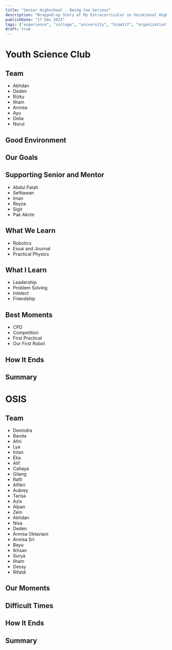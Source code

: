 ```yaml
---
title: "Senior Highschool - Being too Serious"
description: "Wrapped-up Story of My Extracurricular in Vocational Highschool"
publishDate: "17 Dec 2023"
tags: ["experience", "college", "university", "himatif", "organization"]
draft: true
---
```


# Youth Science Club

## Team
- Akhdan
- Deden
- Rizky
- Ilham
- Annisa
- Ayu
- Delia
- Nurul

## Good Environment

## Our Goals

## Supporting Senior and Mentor
- Abdul Fatah
- Seftiawan
- Iman
- Reyza
- Sigit
- Pak Akrim

## What We Learn
- Robotics
- Essai and Journal
- Practical Physics

## What I Learn
- Leadership
- Problem Solving
- Intelect
- Friendship

## Best Moments
- CPD
- Competition
- First Practical
- Our First Robot

## How It Ends

## Summary

# OSIS


## Team
- Denindra
- Banda
- Afni
- Lya
- Intan
- Eka
- Alif
- Cahaya
- Gilang
- Rafli
- Alfikri
- Aubrey
- Tarisa
- Azis
- Alpan
- Zein
- Akhdan
- Nisa
- Deden
- Annisa Oktaviani
- Annisa Sri
- Bayu
- Ikhsan
- Surya
- Ilham
- Dessy
- Rifaldi

## Our Moments

## Difficult Times

## How It Ends

## Summary
